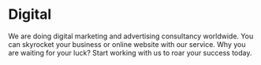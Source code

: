 # Digital
We are  doing digital marketing and advertising consultancy worldwide. You can skyrocket your business or online website with our service. Why you are waiting for your luck? Start working with us to roar your success today.
